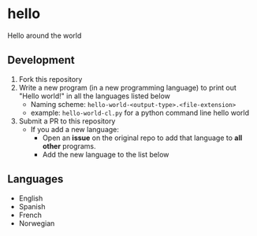 # hello
Hello around the world

## Development

1. Fork this repository
2. Write a new program (in a new programming language) to print out "Hello world!" in all the languages listed below
    - Naming scheme: ``hello-world-<output-type>.<file-extension>``
    - example: ``hello-world-cl.py`` for a python command line hello world
3. Submit a PR to this repository
    - If you add a new language:
        * Open an **issue** on the original repo to add that language to **all other** programs.
        * Add the new language to the list below

## Languages

- English
- Spanish
- French
- Norwegian
